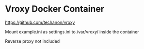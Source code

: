 # Vroxy Docker Container

https://github.com/techanon/vroxy

Mount example.ini as settings.ini to /var/vroxy/ inside the container

Reverse proxy not included

